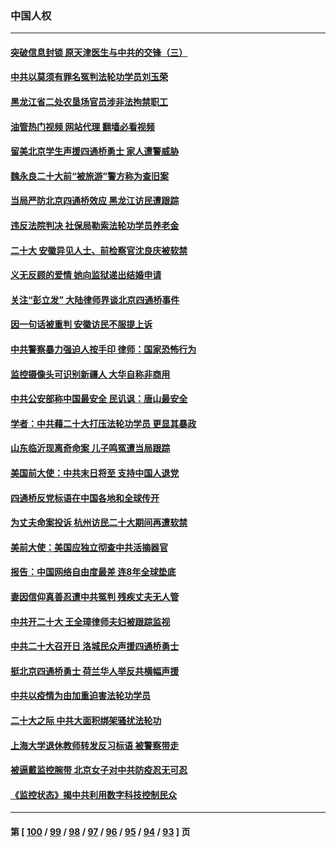 ### 中国人权
---
#### [突破信息封锁 原天津医生与中共的交锋（三）](../../pages/ncid278/n13849718.md?10241245) 
#### [中共以莫须有罪名冤判法轮功学员刘玉荣](../../pages/ncid278/n13850139.md?10241245) 
#### [黑龙江省二处农垦场官员涉非法拘禁职工](../../pages/ncid278/n13851061.md?10241245) 
#### [油管热门视频 网站代理 翻墙必看视频](http://132.145.103.77:81/youtube.html?10241245)
#### [留美北京学生声援四通桥勇士 家人遭警威胁](../../pages/ncid278/n13850956.md?10241245) 
#### [魏永良二十大前“被旅游”警方称为查旧案](../../pages/ncid278/n13850621.md?10241245) 
#### [当局严防北京四通桥效应 黑龙江访民遭跟踪](../../pages/ncid278/n13850235.md?10241245) 
#### [违反法院判决 社保局勒索法轮功学员养老金](../../pages/ncid278/n13847343.md?10241245) 
#### [二十大 安徽异见人士、前检察官沈良庆被软禁](../../pages/ncid278/n13850071.md?10241245) 
#### [义无反顾的爱情 她向监狱递出结婚申请](../../pages/ncid278/n13849716.md?10241245) 
#### [关注“彭立发” 大陆律师界谈北京四通桥事件](../../pages/ncid278/n13849566.md?10241245) 
#### [因一句话被重判 安徽访民不服提上诉](../../pages/ncid278/n13849544.md?10241245) 
#### [中共警察暴力强迫人按手印 律师：国家恐怖行为](../../pages/ncid278/n13848797.md?10241245) 
#### [监控摄像头可识别新疆人 大华自称非商用](../../pages/ncid278/n13848882.md?10241245) 
#### [中共公安部称中国最安全 民讥讽：唐山最安全](../../pages/ncid278/n13848759.md?10241245) 
#### [学者：中共藉二十大打压法轮功学员 更显其暴政](../../pages/ncid278/n13847577.md?10241245) 
#### [山东临沂现离奇命案 儿子鸣冤遭当局跟踪](../../pages/ncid278/n13847716.md?10241245) 
#### [美国前大使：中共末日将至 支持中国人退党](../../pages/ncid278/n13848220.md?10241245) 
#### [四通桥反党标语在中国各地和全球传开](../../pages/ncid278/n13848108.md?10241245) 
#### [为丈夫命案投诉 杭州访民二十大期间再遭软禁](../../pages/ncid278/n13848051.md?10241245) 
#### [美前大使：美国应独立彻查中共活摘器官](../../pages/ncid278/n13848059.md?10241245) 
#### [报告：中国网络自由度最差 连8年全球垫底](../../pages/ncid278/n13847862.md?10241245) 
#### [妻因信仰真善忍遭中共冤判 残疾丈夫无人管](../../pages/ncid278/n13844598.md?10241245) 
#### [中共开二十大 王全璋律师夫妇被跟踪监视](../../pages/ncid278/n13846925.md?10241245) 
#### [中共二十大召开日 洛城民众声援四通桥勇士](../../pages/ncid278/n13846810.md?10241245) 
#### [挺北京四通桥勇士 荷兰华人举反共横幅声援](../../pages/ncid278/n13846812.md?10241245) 
#### [中共以疫情为由加重迫害法轮功学员](../../pages/ncid278/n13845591.md?10241245) 
#### [二十大之际 中共大面积绑架骚扰法轮功](../../pages/ncid278/n13846381.md?10241245) 
#### [上海大学退休教师转发反习标语 被警察带走](../../pages/ncid278/n13846408.md?10241245) 
#### [被逼戴监控腕带 北京女子对中共防疫忍无可忍](../../pages/ncid278/n13846301.md?10241245) 
#### [《监控状态》揭中共利用数字科技控制民众](../../pages/ncid278/n13846272.md?10241245) 

---
#### 第 [ [100](./100.md?10241245) / [99](./99.md?10241245) / [98](./98.md?10241245) / [97](./97.md?10241245) / [96](./96.md?10241245) / [95](./95.md?10241245) / [94](./94.md?10241245) / [93](./93.md?10241245) ] 页
